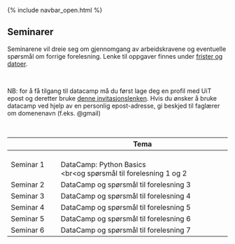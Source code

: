 {% include navbar_open.html %}
## Seminarer

<p>Seminarene vil dreie seg om gjennomgang av arbeidskravene og eventuelle spørsmål om forrige forelesning. Lenke til oppgaver finnes under <a href='https://uit-sok-1003-h22.github.io/frister.html'>frister og datoer</a>. </p><br>		

<p> NB: for å få tilgang til datacamp må du først lage deg en profil med UiT epost og deretter bruke <a href='https://www.datacamp.com/groups/shared_links/17dc8405ae39e6e7f7f3e9015d5fc91ae856be617820c92eff6838afcbb8af0e'> denne invitasjonslenken<a/>. Hvis du ønsker å bruke datacamp ved hjelp av en personlig epost-adresse, gi beskjed til faglærer om domenenavn (f.eks. @gmail) </p> <br> 


| <img width=120/>|  Tema <img width=500/>                      | 
|-----------------|------------------------------| 
|Seminar 1        |<br>DataCamp: Python Basics  </br> <br<og spørsmål til forelesning 1 og 2 </b>  |
|Seminar 2        |DataCamp og spørsmål til forelesning 3       | 
|Seminar 3        |DataCamp og spørsmål til forelesning 4       | 
|Seminar 4        |DataCamp og spørsmål til forelesning 5       |
|Seminar 5        |DataCamp og spørsmål til forelesning 6       |
|Seminar 6        |DataCamp og spørsmål til forelesning 7       | 


